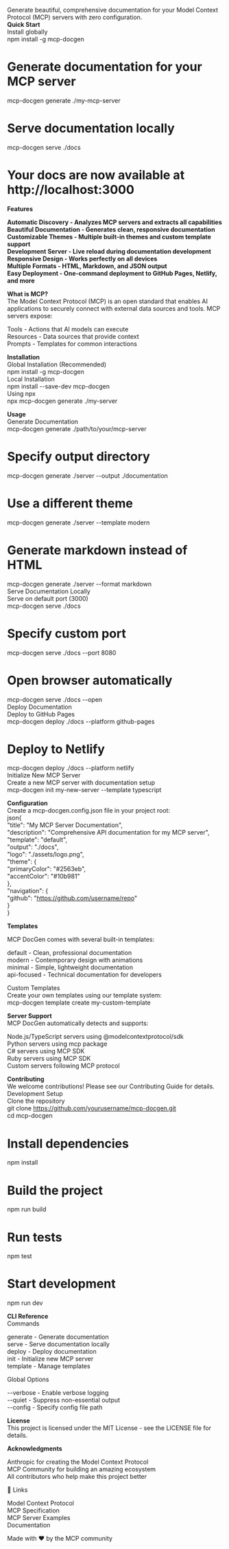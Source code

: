 Generate beautiful, comprehensive documentation for your Model Context Protocol (MCP) servers with zero configuration.  
**Quick Start**  
Install globally  
npm install -g mcp-docgen  

# Generate documentation for your MCP server
mcp-docgen generate ./my-mcp-server

# Serve documentation locally
mcp-docgen serve ./docs

# Your docs are now available at http://localhost:3000  

**Features**  

**Automatic Discovery - Analyzes MCP servers and extracts all capabilities**  
**Beautiful Documentation - Generates clean, responsive documentation**  
**Customizable Themes - Multiple built-in themes and custom template support**  
**Development Server - Live reload during documentation development**  
**Responsive Design - Works perfectly on all devices**  
**Multiple Formats - HTML, Markdown, and JSON output**  
**Easy Deployment - One-command deployment to GitHub Pages, Netlify, and more**  

**What is MCP?**  
The Model Context Protocol (MCP) is an open standard that enables AI applications to securely connect with external data sources and tools. MCP servers expose:  

Tools - Actions that AI models can execute  
Resources - Data sources that provide context  
Prompts - Templates for common interactions  

**Installation**  
Global Installation (Recommended)    
npm install -g mcp-docgen   
Local Installation  
npm install --save-dev mcp-docgen  
Using npx  
npx mcp-docgen generate ./my-server  

**Usage**  
Generate Documentation  
mcp-docgen generate ./path/to/your/mcp-server

# Specify output directory
mcp-docgen generate ./server --output ./documentation

# Use a different theme
mcp-docgen generate ./server --template modern

# Generate markdown instead of HTML
mcp-docgen generate ./server --format markdown  
Serve Documentation Locally  
Serve on default port (3000)  
mcp-docgen serve ./docs  

# Specify custom port
mcp-docgen serve ./docs --port 8080  

# Open browser automatically
mcp-docgen serve ./docs --open  
Deploy Documentation  
Deploy to GitHub Pages  
mcp-docgen deploy ./docs --platform github-pages  

# Deploy to Netlify
mcp-docgen deploy ./docs --platform netlify  
Initialize New MCP Server  
Create a new MCP server with documentation setup  
mcp-docgen init my-new-server --template typescript  

**Configuration**  
Create a mcp-docgen.config.json file in your project root:  
json{  
  "title": "My MCP Server Documentation",  
  "description": "Comprehensive API documentation for my MCP server",  
  "template": "default",  
  "output": "./docs",  
  "logo": "./assets/logo.png",  
  "theme": {  
    "primaryColor": "#2563eb",  
    "accentColor": "#10b981"  
  },  
  "navigation": {  
    "github": "https://github.com/username/repo"  
  }  
}  

**Templates**  

MCP DocGen comes with several built-in templates:  

default - Clean, professional documentation  
modern - Contemporary design with animations  
minimal - Simple, lightweight documentation  
api-focused - Technical documentation for developers  

Custom Templates  
Create your own templates using our template system:  
mcp-docgen template create my-custom-template  

**Server Support**  
MCP DocGen automatically detects and supports:  

Node.js/TypeScript servers using @modelcontextprotocol/sdk  
Python servers using mcp package  
C# servers using MCP SDK  
Ruby servers using MCP SDK  
Custom servers following MCP protocol  

**Contributing**  
We welcome contributions! Please see our Contributing Guide for details.  
Development Setup  
Clone the repository  
git clone https://github.com/yourusername/mcp-docgen.git  
cd mcp-docgen  

# Install dependencies
npm install  

# Build the project
npm run build  

# Run tests
npm test  

# Start development
npm run dev  

**CLI Reference**  
Commands  

generate <server-path> - Generate documentation  
serve <docs-dir> - Serve documentation locally  
deploy <docs-dir> - Deploy documentation  
init <project-name> - Initialize new MCP server  
template <action> - Manage templates  

Global Options  

--verbose - Enable verbose logging  
--quiet - Suppress non-essential output  
--config <path> - Specify config file path  

**License**  
This project is licensed under the MIT License - see the LICENSE file for details.  

**Acknowledgments**  

Anthropic for creating the Model Context Protocol  
MCP Community for building an amazing ecosystem  
All contributors who help make this project better  

🔗 Links  

Model Context Protocol  
MCP Specification  
MCP Server Examples  
Documentation  


Made with ❤️ by the MCP community  
